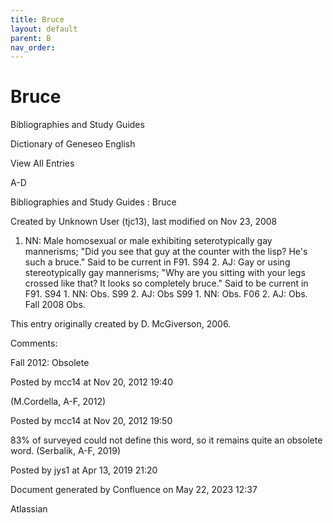 ```yaml
---
title: Bruce
layout: default
parent: B
nav_order:
---
```


# Bruce

Bibliographies and Study Guides

Dictionary of Geneseo English

View All Entries

A-D

Bibliographies and Study Guides : Bruce

Created by  Unknown User (tjc13), last modified on Nov 23, 2008

1. NN: Male homosexual or male exhibiting seterotypically gay mannerisms; &quot;Did you see that guy at the counter with the lisp? He's such a bruce.&quot; Said to be current in F91. S94 2. AJ: Gay or using stereotypically gay mannerisms; &quot;Why are you sitting with your legs crossed like that? It looks so completely bruce.&quot; Said to be current in F91. S94 1. NN: Obs. S99 2. AJ: Obs S99 1. NN: Obs. F06 2. AJ: Obs.  Fall 2008 Obs.

This entry originally created by D. McGiverson, 2006.

Comments:

Fall 2012: Obsolete 

Posted by mcc14 at Nov 20, 2012 19:40

(M.Cordella, A-F, 2012)

Posted by mcc14 at Nov 20, 2012 19:50

83% of surveyed could not define this word, so it remains quite an obsolete word. (Serbalik, A-F, 2019)

Posted by jys1 at Apr 13, 2019 21:20

Document generated by Confluence on May 22, 2023 12:37

Atlassian
